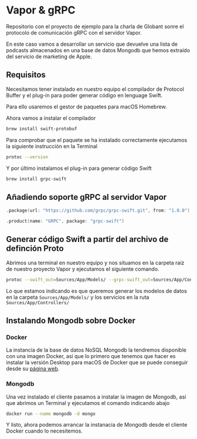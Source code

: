 # Vapor & gRPC
Repositorio con el proyecto de ejemplo para la charla de Globant sonre el protocolo de comunicación gRPC con el servidor Vapor.

En este caso vamos a desarrollar un servicio que devuelve una lista de podcasts almacenados en una base de datos Mongodb que hemos extraído del servicio de marketing de Apple.

## Requisitos

Necesitamos tener instalado en nuestro equipo el compilador de Protocol Buffer y el plug-in para poder generar código en lenguage Swift.

Para ello usaremos el gestor de paquetes para macOS Homebrew.

Ahora vamos a instalar el compilador

```bash
brew install swift-protobuf
```

Para comprobar que el paquete se ha instalado correctamente ejecutamos la siguiente instrucción en la Terminal

```bash
protoc --version
```

Y por último instalamos el plug-in para generar código Swift

```bash
brew install grpc-swift
```

## Añadiendo soporte gRPC al servidor Vapor

```swift
.package(url: "https://github.com/grpc/grpc-swift.git", from: "1.0.0")
```

```swift
.product(name: "GRPC", package: "grpc-swift")
```

## Generar código Swift a partir del archivo de definción Proto

Abrimos una terminal en nuestro equipo y nos situamos en la carpeta raiz de nuestro proyecto Vapor y ejecutamos el siguiente comando.

```bash
protoc --swift_out=Sources/App/Models/ --grpc-swift_out=Sources/App/Controllers/ podcasts.proto
```

Lo que estamos indicando es que queremos generar los modelos de datos en la carpeta `Sources/App/Models/` y los servicios en la ruta `Sources/App/Controllers/`

## Instalando Mongodb sobre Docker

### Docker

La instancia de la base de datos NoSQL Mongodb la tendremos disponible con una imagen Docker, así que lo primero que tenemos que hacer es instalar la versión Desktop para macOS de Docker que se puede conseguir desde su [página web](https://www.docker.com).

### Mongodb

Una vez instalado el cliente pasamos a instalar la imagen de Mongodb, así que abrimos un Terminal y ejecutamos el comando indicando abajo

```bash
docker run --name mongodb -d mongo
```

Y listo, ahora podemos arrancar la instanacia de Mongodb desde el cliente Docker cuando lo necesitemos.
